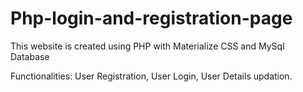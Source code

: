 # Php-login-and-registration-page

This website is created using PHP with Materialize CSS and MySql Database

Functionalities:
  User Registration,
  User Login,
  User Details updation.
